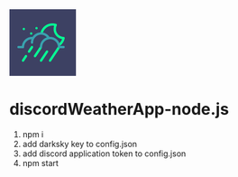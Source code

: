 <img src="./weather-icons.png"/>

# discordWeatherApp-node.js

1. npm i
2. add darksky key to config.json
3. add discord application token to config.json
4. npm start
